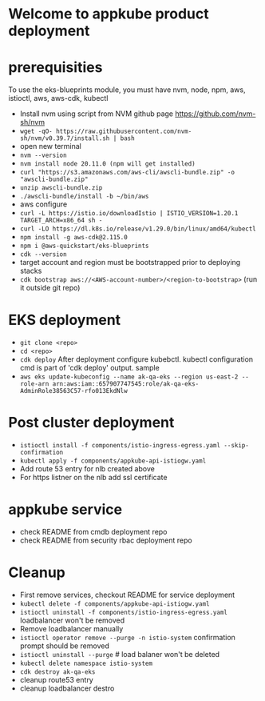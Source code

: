 # Welcome to appkube product deployment
# prerequisities
To use the eks-blueprints module, you must have nvm, node, npm, aws, istioctl, aws, aws-cdk, kubectl
*	Install nvm using script from NVM github page https://github.com/nvm-sh/nvm
*	`wget -qO- https://raw.githubusercontent.com/nvm-sh/nvm/v0.39.7/install.sh | bash`
*	open new terminal
*	`nvm --version`
*	`nvm install node 20.11.0 (npm will get installed)`
*	`curl "https://s3.amazonaws.com/aws-cli/awscli-bundle.zip" -o "awscli-bundle.zip"`
*	`unzip awscli-bundle.zip`
*	`./awscli-bundle/install -b ~/bin/aws`
*	aws configure <enter keyID and secret>
*	`curl -L https://istio.io/downloadIstio | ISTIO_VERSION=1.20.1 TARGET_ARCH=x86_64 sh -`
*	`curl -LO https://dl.k8s.io/release/v1.29.0/bin/linux/amd64/kubectl`
*   `npm install -g aws-cdk@2.115.0`
*   `npm i @aws-quickstart/eks-blueprints`
*   `cdk --version`
*   target account and region must be bootstrapped prior to deploying stacks
*   `cdk bootstrap aws://<AWS-account-number>/<region-to-bootstrap>` (run it outside git repo)

# EKS deployment
*   `git clone <repo>`
*   `cd <repo>`
*   `cdk deploy`
After deployment configure kubebctl. kubectl configuration cmd is part of 'cdk deploy' output. sample
*   `aws eks update-kubeconfig --name ak-qa-eks --region us-east-2 --role-arn arn:aws:iam::657907747545:role/ak-qa-eks-AdminRole38563C57-rfo013EkdNlw`

# Post cluster deployment
 *  `istioctl install -f components/istio-ingress-egress.yaml --skip-confirmation`
 *  `kubectl apply -f components/appkube-api-istiogw.yaml`
 *  Add route 53 entry for nlb created above
 *  For https listner on the nlb add ssl certificate

# appkube service
 * check README from cmdb deployment repo
 * check README from security rbac deployment repo

# Cleanup
 * First remove services, checkout README for service deployment 
 *  `kubectl delete -f components/appkube-api-istiogw.yaml`
 *  `istioctl uninstall -f components/istio-ingress-egress.yaml` loadbalancer won't be removed
 *  Remove loadbalancer manually
 *  `istioctl operator remove --purge -n istio-system` confirmation prompt should be removed
 *  `istioctl uninstall --purge` # load balaner won't be deleted
 *  `kubectl delete namespace istio-system`
 *  `cdk destroy ak-qa-eks`
 * cleanup route53 entry
 * cleanup loadbalancer 
destro